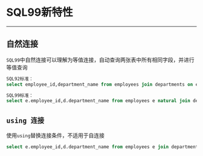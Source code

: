 # SQL99新特性

---

## 自然连接

`SQL99`中自然连接可以理解为等值连接，自动查询两张表中所有相同字段，并进行等值查询

```sql
SQL92标准：
select employee_id,department_name from employees join departments on employees.department_id=departments.department_id; 

SQL99标准：
select e.employee_id,d.department_name from employees e natural join departments d;
```

## `using 连接`

使用`using`替换连接条件，不适用于自连接

```sql
select e.employee_id,d.department_name from employees e join departments d using (department_id);
```
